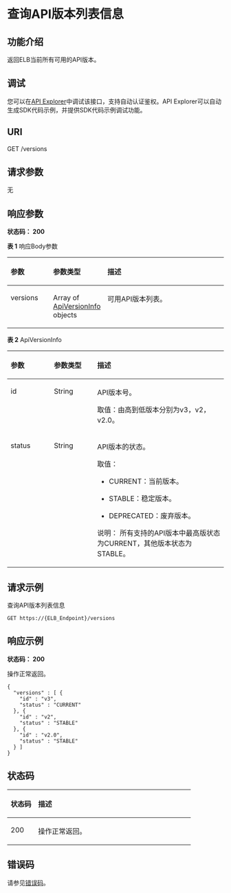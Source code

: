 # 查询API版本列表信息<a name="ListApiVersions"></a>

## 功能介绍

返回ELB当前所有可用的API版本。

## 调试<a name="atuogenerate_1"></a>

您可以在[API Explorer](https://apiexplorer.developer.huaweicloud.com/apiexplorer/doc?product=ELB&api=ListApiVersions)中调试该接口，支持自动认证鉴权。API Explorer可以自动生成SDK代码示例，并提供SDK代码示例调试功能。

## URI

GET /versions

## 请求参数

无

## 响应参数

**状态码： 200**

**表 1**  响应Body参数

<a name="response_ListApiVersionsResponseBody"></a>
<table><thead align="left"><tr><th class="cellrowborder" valign="top" width="20%" id="mcps1.2.4.1.1"><p>参数</p>
</th>
<th class="cellrowborder" valign="top" width="20%" id="mcps1.2.4.1.2"><p>参数类型</p>
</th>
<th class="cellrowborder" valign="top" width="60%" id="mcps1.2.4.1.3"><p>描述</p>
</th>
</tr>
</thead>
<tbody><tr><td class="cellrowborder" valign="top" width="20%" headers="mcps1.2.4.1.1 "><p>versions</p>
</td>
<td class="cellrowborder" valign="top" width="20%" headers="mcps1.2.4.1.2 "><p>Array of <a href="#response_ApiVersionInfo">ApiVersionInfo</a> objects</p>
</td>
<td class="cellrowborder" valign="top" width="60%" headers="mcps1.2.4.1.3 "><p>可用API版本列表。</p>
</td>
</tr>
</tbody>
</table>

**表 2**  ApiVersionInfo

<a name="response_ApiVersionInfo"></a>
<table><thead align="left"><tr><th class="cellrowborder" valign="top" width="20%" id="mcps1.2.4.1.1"><p>参数</p>
</th>
<th class="cellrowborder" valign="top" width="20%" id="mcps1.2.4.1.2"><p>参数类型</p>
</th>
<th class="cellrowborder" valign="top" width="60%" id="mcps1.2.4.1.3"><p>描述</p>
</th>
</tr>
</thead>
<tbody><tr><td class="cellrowborder" valign="top" width="20%" headers="mcps1.2.4.1.1 "><p>id</p>
</td>
<td class="cellrowborder" valign="top" width="20%" headers="mcps1.2.4.1.2 "><p>String</p>
</td>
<td class="cellrowborder" valign="top" width="60%" headers="mcps1.2.4.1.3 "><p>API版本号。</p>
<p>取值：由高到低版本分别为v3，v2，v2.0。</p>
</td>
</tr>
<tr><td class="cellrowborder" valign="top" width="20%" headers="mcps1.2.4.1.1 "><p>status</p>
</td>
<td class="cellrowborder" valign="top" width="20%" headers="mcps1.2.4.1.2 "><p>String</p>
</td>
<td class="cellrowborder" valign="top" width="60%" headers="mcps1.2.4.1.3 "><p>API版本的状态。</p>
<p>取值：</p>
<ul><li><p>CURRENT：当前版本。</p>
</li><li><p>STABLE：稳定版本。</p>
</li><li><p>DEPRECATED：废弃版本。</p>
</li></ul>
<p>说明： 所有支持的API版本中最高版状态为CURRENT，其他版本状态为STABLE。</p>
</td>
</tr>
</tbody>
</table>

## 请求示例

查询API版本列表信息

```
GET https://{ELB_Endpoint}/versions
```

## 响应示例

**状态码： 200**

操作正常返回。

```
{
  "versions" : [ {
    "id" : "v3",
    "status" : "CURRENT"
  }, {
    "id" : "v2",
    "status" : "STABLE"
  }, {
    "id" : "v2.0",
    "status" : "STABLE"
  } ]
}
```

## 状态码

<a name="status_code"></a>
<table><thead align="left"><tr><th class="cellrowborder" valign="top" width="15%" id="mcps1.1.3.1.1"><p>状态码 </p>
</th>
<th class="cellrowborder" valign="top" width="85%" id="mcps1.1.3.1.2"><p>描述</p>
</th>
</tr>
</thead>
<tbody><tr><td class="cellrowborder" valign="top" width="15%" headers="mcps1.1.3.1.1 "><p>200</p>
</td>
<td class="cellrowborder" valign="top" width="85%" headers="mcps1.1.3.1.2 "><p>操作正常返回。</p>
</td>
</tr>
</tbody>
</table>

## 错误码

请参见[错误码](错误码.md)。

